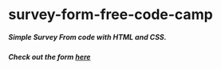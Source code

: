 # survey-form-free-code-camp

##### Simple Survey From code with HTML and CSS.

##### Check out the form [here](https://shruti1234627.github.io/survey-form-free-code-camp/)
